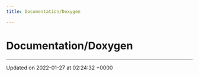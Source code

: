 ```yaml
---
title: Documentation/Doxygen

---
```


# Documentation/Doxygen








-------------------------------

Updated on 2022-01-27 at 02:24:32 +0000

